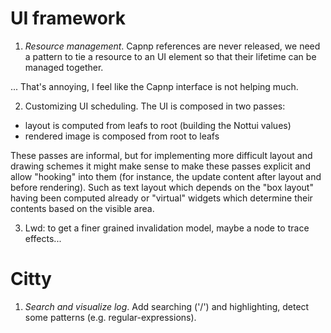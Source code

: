 UI framework
============

1) _Resource management_.  Capnp references are never released, we need a
pattern to tie a resource to an UI element so that their lifetime can be
managed together.

... That's annoying, I feel like the Capnp interface is not helping much.

2) Customizing UI scheduling. The UI is composed in two passes:
- layout is computed from leafs to root (building the Nottui values)
- rendered image is composed from root to leafs

These passes are informal, but for implementing more difficult layout and
drawing schemes it might make sense to make these passes explicit and allow
"hooking" into them (for instance, the update content after layout and before
rendering).
Such as text layout which depends on the "box layout" having been computed
already or "virtual" widgets which determine their contents based on the
visible area.

3) Lwd: to get a finer grained invalidation model, maybe a node to trace
effects...

Citty
=====

1) _Search and visualize log_.  Add searching ('/') and highlighting, detect
some patterns (e.g. regular-expressions).
